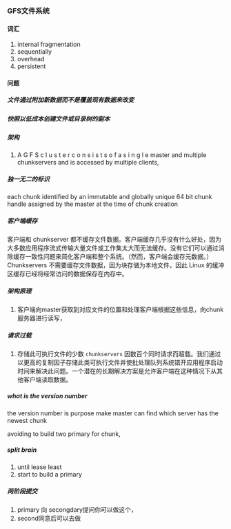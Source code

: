 ### GFS文件系统

#### 词汇

1. internal fragmentation
2. sequentially
3. overhead
4. persistent

#### 问题

##### 文件通过附加新数据而不是覆盖现有数据来改变

##### 快照以低成本创建文件或目录树的副本

##### 架构

1. A G F S c l u s t e r c o n s i s t s o f a s i n g l e master and multiple
   chunkservers and is accessed by multiple clients,

##### 独一无二的标识
each chunk identified by an immutable and globally unique 64 bit chunk
handle assigned by the master at the time of chunk creation

##### 客户端缓存

客户端和 chunkserver 都不缓存文件数据。客户端缓存几乎没有什么好处，因为大多数应用程序流式传输大量文件或工作集太大而无法缓存。没有它们可以通过消除缓存一致性问题来简化客户端和整个系统。（然而，客户端会缓存元数据。）Chunkservers 不需要缓存文件数据，因为块存储为本地文件，因此 Linux 的缓冲区缓存已经将经常访问的数据保存在内存中。

##### 架构原理

1. 客户端向master获取到对应文件的位置和处理客户端根据这些信息，向chunk服务器进行读写，

##### 请求过载

1. 存储此可执行文件的少数 `chunkservers` 因数百个同时请求而超载。我们通过以更高的复制因子存储此类可执行文件并使批处理队列系统错开应用程序启动时间来解决此问题。一个潜在的长期解决方案是允许客户端在这种情况下从其他客户端读取数据。

##### what is the version number

the version number is purpose make master can find which server has the newest chunk

avoiding to build two primary for chunk,

##### split brain 

1. until lease least 
2. start to build a primary

##### 两阶段提交

1. primary 向 secongdary提问你可以做这个，
2. second同意后可以去做